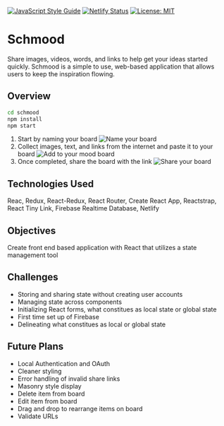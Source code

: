 [![JavaScript Style Guide](https://img.shields.io/badge/code_style-standard-brightgreen.svg)](https://standardjs.com)
[![Netlify Status](https://api.netlify.com/api/v1/badges/141e8c57-21f0-43dc-b7e9-454d8d51782e/deploy-status)](https://app.netlify.com/sites/determined-chandrasekhar-d6dccb/deploys)
[![License: MIT](https://img.shields.io/badge/License-MIT-yellow.svg)](https://opensource.org/licenses/MIT)

# Schmood
Share images, videos, words, and links to help get your ideas started quickly. Schmood is a simple to use, web-based application that allows users to keep the inspiration flowing.

## Overview
```sh
cd schmood
npm install
npm start
```

1. Start by naming your board
![Name your board](https://github.com/ngalvin93/schmood/src/img/step1.gif)
2. Collect images, text, and links from the internet and paste it to your board
![Add to your mood board](https://github.com/ngalvin93/schmood/src/img/step2.gif)
3. Once completed, share the board with the link
![Share your board](https://github.com/ngalvin93/schmood/src/img/step3.gif)

## Technologies Used
Reac, Redux, React-Redux, React Router, Create React App, Reactstrap, React Tiny Link, Firebase Realtime Database, Netlify

## Objectives
Create front end based application with React that utilizes a state management tool

## Challenges
- Storing and sharing state without creating user accounts
- Managing state across components
- Initializing React forms, what constitues as local state or global state
- First time set up of Firebase
- Delineating what constitues as local or global state

## Future Plans
- Local Authentication and OAuth
- Cleaner styling
- Error handling of invalid share links
- Masonry style display
- Delete item from board
- Edit item from board
- Drag and drop to rearrange items on board
- Validate URLs

